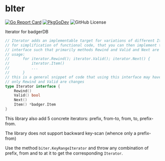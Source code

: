 # bIter

[![Go Report Card](https://goreportcard.com/badge/github.com/MikkelHJuul/bIter)](https://goreportcard.com/report/github.com/MikkelHJuul/bIter)
[![PkgGoDev](https://pkg.go.dev/badge/github.com/MikkelHJuul/bIter)](https://pkg.go.dev/github.com/MikkelHJuul/bIter)
![GitHub License](https://img.shields.io/github/license/MikkelHJuul/bIter)

Iterator for badgerDB

```go
// Iterator adds an implementable target for variations of different Iterator's
// for simplification of functional code, that you can then implement this reduced
// interface such that primarily methods Rewind and Valid and Next are overloaded.
// usage:
// 		for iterator.Rewind(); iterator.Valid(); iterator.Next() {
//			iterator.Item()
//			...
//		}
// this is a general snippet of code that using this interface may have overloaded
// only Rewind and Valid are changes
type Iterator interface {
	Rewind()
	Valid() bool
	Next()
	Item() *badger.Item
}
```
This library also add 5 concrete iterators: prefix, from-to, from, to, prefix-from.

The library does not support backward key-scan (whence only a prefix-from)

Use the method `biter.KeyRangeIterator` and throw any combination of prefix, from and to at it to get the corresponding `Iterator`.
